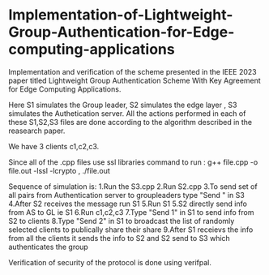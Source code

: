 # Implementation-of-Lightweight-Group-Authentication-for-Edge-computing-applications
Implementation and verification of the scheme presented in the IEEE 2023 paper titled Lightweight Group Authentication Scheme With Key Agreement for Edge Computing Applications.

Here S1 simulates the Group leader, S2 simulates the edge layer , S3 simulates the Authetication server.
All the actions performed in each of these S1,S2,S3 files are done according to the algorithm described in the reasearch paper.

We have 3 clients c1,c2,c3.

Since all of the .cpp files use ssl libraries command to run : g++ file.cpp -o file.out -lssl -lcrypto  , ./file.out

Sequence of simulation is:
1.Run the S3.cpp
2.Run S2.cpp
3.To send set of all pairs from Authentication server to groupleaders type "Send " in S3
4.After S2 receives the message run S1
5.Run S1 
5.S2 directly send info from AS to GL ie S1
6.Run c1,c2,c3
7.Type "Send 1" in S1 to send info from S2 to clients
8.Type "Send 2" in S1 to broadcast the list of randomly selected clients to publically share their share
9.After S1 receievs the info from all the clients it sends the info to S2 and S2 send to S3 which authenticates the group


Verification of security of the protocol is done using verifpal.
